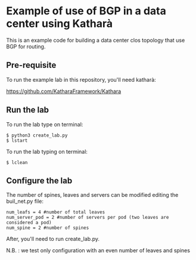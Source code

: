 # Example of use of BGP in a data center using Katharà 
This is an example code for building a data center clos topology that use BGP for routing. 

## Pre-requisite

To run the example lab in this repository, you'll need katharà: 
 
https://github.com/KatharaFramework/Kathara



## Run the lab
To run the lab type on terminal: 

```
$ python3 create_lab.py
$ lstart

```

To run the lab typing on terminal: 

```
$ lclean

```

## Configure the lab
The number of spines, leaves and servers can be modified editing the buil_net.py file: 

```
num_leafs = 4 #number of total leaves
num_server_pod = 2 #number of servers per pod (two leaves are considered a pod)
num_spine = 2 #number of spines

```
After, you'll need to run create_lab.py.

N.B. : we test only configuration with an even number of leaves and spines
